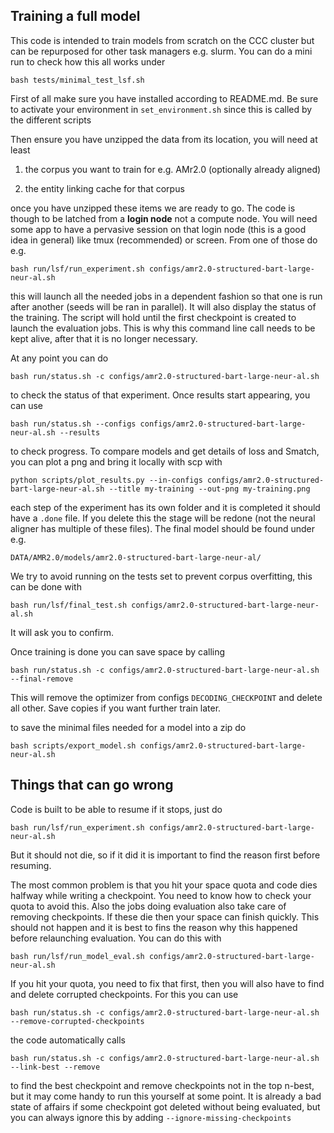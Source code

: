 ## Training a full model

This code is intended to train models from scratch on the CCC cluster but can
be repurposed for other task managers e.g. slurm. You can do a mini run to
check how this all works under

    bash tests/minimal_test_lsf.sh

First of all make sure you have installed according to README.md. Be sure to
activate your environment in `set_environment.sh` since this is called by the
different scripts

Then ensure you have unzipped the data from its location, you will need at least

1. the corpus you want to train for e.g. AMr2.0 (optionally already aligned)

2. the entity linking cache for that corpus

once you have unzipped these items we are ready to go. The code is though to be
latched from a **login node** not a compute node. You will need some app to
have a pervasive session on that login node (this is a good idea in general)
like tmux (recommended) or screen. From one of those do e.g.

    bash run/lsf/run_experiment.sh configs/amr2.0-structured-bart-large-neur-al.sh

this will launch all the needed jobs in a dependent fashion so that one is run
after another (seeds will be ran in parallel). It will also display the status
of the training. The script will hold until the first checkpoint is created to
launch the evaluation jobs. This is why this command line call needs to be kept
alive, after that it is no longer necessary.

At any point you can do

    bash run/status.sh -c configs/amr2.0-structured-bart-large-neur-al.sh

to check the status of that experiment. Once results start appearing, you can use

    bash run/status.sh --configs configs/amr2.0-structured-bart-large-neur-al.sh --results

to check progress. To compare models and get details of loss and Smatch, you
can plot a png and bring it locally with scp with

    python scripts/plot_results.py --in-configs configs/amr2.0-structured-bart-large-neur-al.sh --title my-training --out-png my-training.png

each step of the experiment has its own folder and it is completed it should
have a `.done` file. If you delete this the stage will be redone (not the
neural aligner has multiple of these files). The final model should be found under e.g.

    DATA/AMR2.0/models/amr2.0-structured-bart-large-neur-al/

We try to avoid running on the tests set to prevent corpus overfitting, this
can be done with

    bash run/lsf/final_test.sh configs/amr2.0-structured-bart-large-neur-al.sh

It will ask you to confirm.    

Once training is done you can save space by calling

    bash run/status.sh -c configs/amr2.0-structured-bart-large-neur-al.sh --final-remove

This will remove the optimizer from configs `DECODING_CHECKPOINT` and delete
all other. Save copies if you want further train later.

to save the minimal files needed for a model into a zip do

    bash scripts/export_model.sh configs/amr2.0-structured-bart-large-neur-al.sh

## Things that can go wrong

Code is built to be able to resume if it stops, just do 

    bash run/lsf/run_experiment.sh configs/amr2.0-structured-bart-large-neur-al.sh

But it should not die, so if it did it is important to find the reason first
before resuming.

The most common problem is that you hit your space quota and code dies halfway
while writing a checkpoint. You need to know how to check your quota to avoid
this. Also the jobs doing evaluation also take care of removing checkpoints. If
these die then your space can finish quickly. This should not happen and it is
best to fins the reason why this happened before relaunching evaluation. You
can do this with

    bash run/lsf/run_model_eval.sh configs/amr2.0-structured-bart-large-neur-al.sh

If you hit your quota, you need to fix that first, then you will also have to
find and delete corrupted checkpoints. For this you can use

    bash run/status.sh -c configs/amr2.0-structured-bart-large-neur-al.sh --remove-corrupted-checkpoints

the code automatically calls

    bash run/status.sh -c configs/amr2.0-structured-bart-large-neur-al.sh --link-best --remove

to find the best checkpoint and remove checkpoints not in the top n-best, but
it may come handy to run this yourself at some point. It is already a bad
state of affairs if some checkpoint got deleted without being evaluated, but
you can always ignore this by adding `--ignore-missing-checkpoints`
